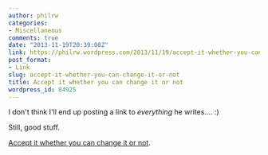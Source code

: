 ```yaml
---
author: philrw
categories:
- Miscellaneous
comments: true
date: "2013-11-19T20:39:08Z"
link: https://philrw.wordpress.com/2013/11/19/accept-it-whether-you-can-change-it-or-not/
post_format:
- Link
slug: accept-it-whether-you-can-change-it-or-not
title: Accept it whether you can change it or not
wordpress_id: 84925
---
```


I don't think I'll end up posting a link to _everything_ he writes.... :)

Still, good stuff.

[Accept it whether you can change it or not](http://www.raptitude.com/2013/11/accept-it-whether-you-can-change-it-or-not/).
